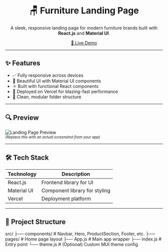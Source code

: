 <h1 align="center">🪑 Furniture Landing Page</h1>

<p align="center">
  A sleek, responsive landing page for modern furniture brands built with <strong>React.js</strong> and <strong>Material UI</strong>.
</p>

<p align="center">
  <a href="https://demo-furniture-landing-page.vercel.app/" target="_blank">
    🔗 Live Demo
  </a>
</p>

---

## ✨ Features

- ✅ Fully responsive across devices
- 🎨 Beautiful UI with Material UI components
- ⚛️ Built with functional React components
- 🚀 Deployed on Vercel for blazing-fast performance
- 🧩 Clean, modular folder structure

---

## 🔍 Preview

![Landing Page Preview](https://user-images.githubusercontent.com/your-screenshot.png)  
<sub>*(Replace this with an actual screenshot from your app)*</sub>

---

## 🛠 Tech Stack

| Technology     | Description                         |
| -------------- | ----------------------------------- |
| React.js       | Frontend library for UI             |
| Material UI    | Component library for styling       |
| Vercel         | Deployment platform                 |

---

## 📁 Project Structure

src/
├── components/ # Navbar, Hero, ProductSection, Footer, etc.
├── pages/ # Home page layout
├── App.js # Main app wrapper
├── index.js # Entry point
└── theme.js # (Optional) Custom MUI theme config
